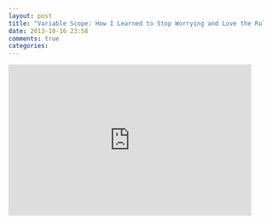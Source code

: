 ```yaml
---
layout: post
title: "Variable Scope: How I Learned to Stop Worrying and Love the Ruling Class"
date: 2013-10-16 23:58
comments: true
categories: 
---
```

<iframe src="https://docs.google.com/presentation/d/10uozglFTF_Exk8w8AWa1nHI3cLjWv1lcHIVKua7C8-g/embed?start=false&loop=false&delayms=5000" frameborder="0" width="480" height="299" allowfullscreen="true" mozallowfullscreen="true" webkitallowfullscreen="true"></iframe>